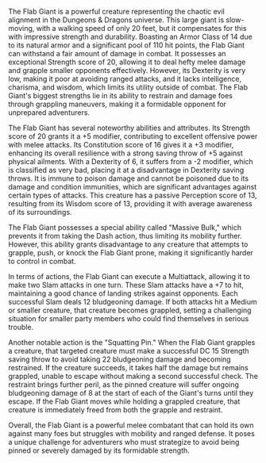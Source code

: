 The Flab Giant is a powerful creature representing the chaotic evil alignment in the Dungeons & Dragons universe. This large giant is slow-moving, with a walking speed of only 20 feet, but it compensates for this with impressive strength and durability. Boasting an Armor Class of 14 due to its natural armor and a significant pool of 110 hit points, the Flab Giant can withstand a fair amount of damage in combat. It possesses an exceptional Strength score of 20, allowing it to deal hefty melee damage and grapple smaller opponents effectively. However, its Dexterity is very low, making it poor at avoiding ranged attacks, and it lacks intelligence, charisma, and wisdom, which limits its utility outside of combat. The Flab Giant's biggest strengths lie in its ability to restrain and damage foes through grappling maneuvers, making it a formidable opponent for unprepared adventurers.

The Flab Giant has several noteworthy abilities and attributes. Its Strength score of 20 grants it a +5 modifier, contributing to excellent offensive power with melee attacks. Its Constitution score of 16 gives it a +3 modifier, enhancing its overall resilience with a strong saving throw of +5 against physical ailments. With a Dexterity of 6, it suffers from a -2 modifier, which is classified as very bad, placing it at a disadvantage in Dexterity saving throws. It is immune to poison damage and cannot be poisoned due to its damage and condition immunities, which are significant advantages against certain types of attacks. This creature has a passive Perception score of 13, resulting from its Wisdom score of 13, providing it with average awareness of its surroundings. 

The Flab Giant possesses a special ability called "Massive Bulk," which prevents it from taking the Dash action, thus limiting its mobility further. However, this ability grants disadvantage to any creature that attempts to grapple, push, or knock the Flab Giant prone, making it significantly harder to control in combat.

In terms of actions, the Flab Giant can execute a Multiattack, allowing it to make two Slam attacks in one turn. These Slam attacks have a +7 to hit, maintaining a good chance of landing strikes against opponents. Each successful Slam deals 12 bludgeoning damage. If both attacks hit a Medium or smaller creature, that creature becomes grappled, setting a challenging situation for smaller party members who could find themselves in serious trouble.

Another notable action is the "Squatting Pin." When the Flab Giant grapples a creature, that targeted creature must make a successful DC 15 Strength saving throw to avoid taking 22 bludgeoning damage and becoming restrained. If the creature succeeds, it takes half the damage but remains grappled, unable to escape without making a second successful check. The restraint brings further peril, as the pinned creature will suffer ongoing bludgeoning damage of 8 at the start of each of the Giant's turns until they escape. If the Flab Giant moves while holding a grappled creature, that creature is immediately freed from both the grapple and restraint.

Overall, the Flab Giant is a powerful melee combatant that can hold its own against many foes but struggles with mobility and ranged defense. It poses a unique challenge for adventurers who must strategize to avoid being pinned or severely damaged by its formidable strength.